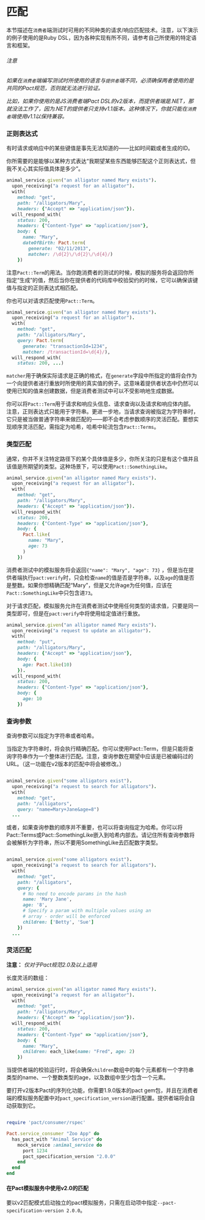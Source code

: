 # 匹配

本节描述在`消费者`端测试时可用的不同种类的请求/响应匹配技术。注意，以下演示的例子使用的是Ruby DSL，因为各种实现有所不同，请参考自己所使用的特定语言和框架。

###### 注意

*如果在`消费者`端编写测试时所使用的语言与`提供者`端不同，必须确保两者使用的是共同的Pact规范，否则就无法进行验证。*

*比如，如果你使用的是JS消费者端Pact DSL的v2版本，而提供者端是.NET，那就没法工作了，因为.NET的提供者只支持v1.1版本。这种情况下，你就只能在`消费者`端使用v1.1以保持兼容。*


### 正则表达式

有时请求或响应中的某些键值是事先无法知道的——比如时间戳或者生成的ID。

你所需要的是能够以某种方式表达“我期望某些东西能够匹配这个正则表达式，但我不关心其实际值具体是多少”。

```ruby
animal_service.given("an alligator named Mary exists").
  upon_receiving("a request for an alligator").
  with(
    method: "get",
    path: "/alligators/Mary",
    headers: {"Accept" => "application/json"}).
  will_respond_with(
    status: 200,
    headers: {"Content-Type" => "application/json"},
    body: {
      name: "Mary",
      dateOfBirth: Pact.term(
        generate: "02/11/2013",
        matcher: /\d{2}\/\d{2}\/\d{4}/)
    })
```

注意`Pact::Term`的用法。当你跑消费者的测试的时候，模拟的服务将会返回你所指定“生成”的值，然后当你在提供者的代码库中校验契约的时候，它可以确保该键值与指定的正则表达式相匹配。

你也可以对请求匹配使用`Pact::Term`。

```ruby
animal_service.given("an alligator named Mary exists").
  upon_receiving("a request for an alligator").
  with(
    method: "get",
    path: "/alligators/Mary",
    query: Pact.term(
      generate: "transactionId=1234",
      matcher: /transactionId=\d{4}/),
  will_respond_with(
    status: 200, ...)
```

`matcher`用于确保实际请求是正确的格式，在`generate`字段中所指定的值将会作为一个向提供者进行重放时所使用的真实值的例子。这意味着提供者状态中仍然可以使用已知的值来创建数据，但是消费者测试中可以不受影响地生成数据。

你可以将`Pact::Term`用于请求和响应头信息、请求查询以及请求和响应体内部。注意，正则表达式只能用于字符串。更进一步地，当请求查询被指定为字符串时，它只是被当做普通字符串来做匹配的——即不会考虑参数顺序的灵活匹配。要想实现顺序灵活匹配，需指定为哈希，哈希中轮流包含`Pact::Terms`。

### 类型匹配

通常，你并不关注特定路径下的某个具体值是多少，你所关注的只是有这个值并且该值是所期望的类型。这种场景下，可以使用`Pact::SomethingLike`。

```ruby
animal_service.given("an alligator named Mary exists").
  upon_receiving("a request for an alligator").
  with(
    method: "get",
    path: "/alligators/Mary",
    headers: {"Accept" => "application/json"}).
  will_respond_with(
    status: 200,
    headers: {"Content-Type" => "application/json"},
    body: {
      Pact.like(
        name: "Mary",
        age: 73
      )
    })
```

消费者测试中的模拟服务将会返回`{"name": "Mary", "age": 73}` ，但是当在提供者端执行`pact:verify`时，只会检查`name`的值是否是字符串，以及`age`的值是否是整数。如果你想精确匹配“Mary”，但是又允许age为任何值，应该在 `Pact::SomethingLike`中只包含进`73`。

对于请求匹配，模拟服务允许在消费者测试中使用任何类型的请求值，只要是同一类型即可，但是在`pact:verify`中将使用给定值进行重放。

```ruby
animal_service.given("an alligator named Mary exists").
  upon_receiving("a request to update an alligator").
  with(
    method: "put",
    path: "/alligators/Mary",
    headers: {"Accept" => "application/json"},
    body: {
      age: Pact.like(10)
    }).
  will_respond_with(
    status: 200,
    headers: {"Content-Type" => "application/json"},
    body: {
      age: 10
    })
```

### 查询参数

查询参数可以指定为字符串或者哈希。

当指定为字符串时，将会执行精确匹配。你可以使用Pact::Term，但是只能将查询字符串作为一个整体进行匹配。注意，查询参数在期望中应该是已被编码过的URL。（这一功能在v2版本的匹配中将会被修改。）

```ruby

animal_service.given("some alligators exist").
  upon_receiving("a request to search for alligators").
  with(
    method: "get",
    path: "/alligators",
    query: "name=Mary+Jane&age=8")
  ...

```

或者，如果查询参数的顺序并不重要，也可以将查询指定为哈希。你可以将Pact::Terms或Pact::SomethingLike嵌入到哈希内部去。请记住所有查询参数将会被解析为字符串，所以不要用SomethingLike去匹配数字类型。

```ruby

animal_service.given("some alligators exist").
  upon_receiving("a request to search for alligators").
  with(
    method: "get",
    path: "/alligators",
    query: {
      # No need to encode params in the hash
      name: 'Mary Jane',
      age: '8',
      # Specify a param with multiple values using an
      # array - order will be enforced
      children: ['Betty', 'Sue']
    })
  ...

```

### 灵活匹配
**注意：** *仅对于Pact规范2.0及以上适用*

长度灵活的数组：

```ruby
animal_service.given("an alligator named Mary exists").
  upon_receiving("a request for an alligator").
  with(
    method: "get",
    path: "/alligators/Mary",
    headers: {"Accept" => "application/json"}).
  will_respond_with(
    status: 200,
    headers: {"Content-Type" => "application/json"},
    body: {
      name: "Mary",
      children: each_like(name: "Fred", age: 2)
    })
```

当提供者端的校验运行时，将会确保`children`数组中的每个元素都有一个字符串类型的name、一个整数类型的age，以及数组中至少包含一个元素。

要打开v2版本Pact的序列化功能，你需要1.9.0版本的pact gem包，并且在消费者端的模拟服务配置中对`pact_specification_version`进行配置。提供者端将会自动获取到它。

```ruby

require 'pact/consumer/rspec'

Pact.service_consumer "Zoo App" do
  has_pact_with "Animal Service" do
    mock_service :animal_service do
      port 1234
      pact_specification_version "2.0.0"
    end
  end
end
```

#### 在Pact模拟服务中使用v2.0的匹配

要以v2匹配模式启动独立的pact模拟服务，只需在启动项中指定`--pact-specification-version 2.0.0`。